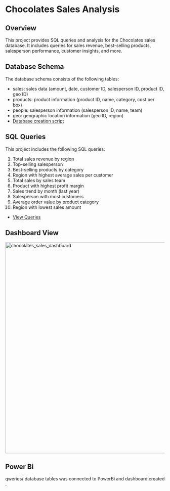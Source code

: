 # Chocolates Sales Analysis

## Overview

This project provides SQL queries and analysis for the Chocolates sales database. It includes queries for sales revenue, best-selling products, salesperson performance, customer insights, and more.

## Database Schema

The database schema consists of the following tables:

- sales: sales data (amount, date, customer ID, salesperson ID, product ID, geo ID)
- products: product information (product ID, name, category, cost per box)
- people: salesperson information (salesperson ID, name, team)
- geo: geographic location information (geo ID, region)
- <a href="https://github.com/InimKelvin/Chocolates/blob/main/SQL/CHOCOLATES/chocolates-db_creation.sql">Database creation script</a>


## SQL Queries

This project includes the following SQL queries:

1. Total sales revenue by region
2. Top-selling salesperson
3. Best-selling products by category
4. Region with highest average sales per customer
5. Total sales by sales team
6. Product with highest profit margin
7. Sales trend by month (last year)
8. Salesperson with most customers
9. Average order value by product category
10. Region with lowest sales amount
- <a href="https://github.com/InimKelvin/Chocolates/blob/main/SQL/CHOCOLATES/chocolates_Qweries.sql">View Queries</a>

## Dashboard View
<img width="668" alt="chocolates_sales_dashboard" src="https://github.com/user-attachments/assets/24925b4f-bdd5-4361-8c95-600df4c725bf" />


## Power Bi
qweries/ database tables was connected to PowerBi and dashboard created .
<!---
Pawpawski/Pawpawski is a ✨ special ✨ repository because its `README.md` (this file) appears on your GitHub profile.
You can click the Preview link to take a look at your changes.
--->
